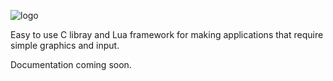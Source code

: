 ![logo](https://raw.githubusercontent.com/veridisquot/mml/master/mml.png)

Easy to use C libray and Lua framework for making applications that require
simple graphics and input.

Documentation coming soon.
